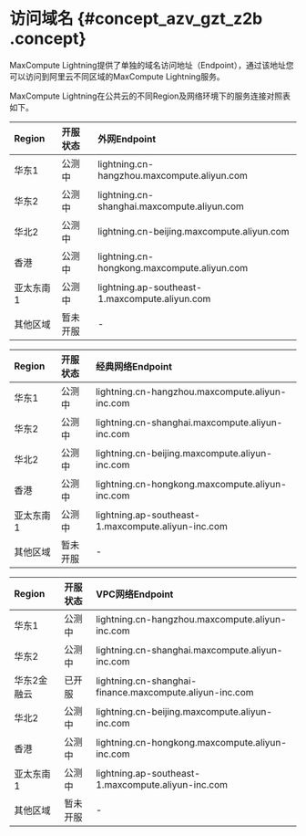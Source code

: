 # 访问域名 {#concept_azv_gzt_z2b .concept}

MaxCompute Lightning提供了单独的域名访问地址（Endpoint），通过该地址您可以访问到阿里云不同区域的MaxCompute Lightning服务。

MaxCompute Lightning在公共云的不同Region及网络环境下的服务连接对照表如下。

|Region|开服状态|外网Endpoint|
|:-----|:---|:---------|
|华东1|公测中|lightning.cn-hangzhou.maxcompute.aliyun.com|
|华东2|公测中|lightning.cn-shanghai.maxcompute.aliyun.com|
|华北2|公测中|lightning.cn-beijing.maxcompute.aliyun.com|
|香港|公测中|lightning.cn-hongkong.maxcompute.aliyun.com|
|亚太东南1|公测中|lightning.ap-southeast-1.maxcompute.aliyun.com|
|其他区域|暂未开服|-|

|Region|开服状态|经典网络Endpoint|
|:-----|:---|:-----------|
|华东1|公测中|lightning.cn-hangzhou.maxcompute.aliyun-inc.com|
|华东2|公测中|lightning.cn-shanghai.maxcompute.aliyun-inc.com|
|华北2|公测中|lightning.cn-beijing.maxcompute.aliyun-inc.com|
|香港|公测中|lightning.cn-hongkong.maxcompute.aliyun-inc.com|
|亚太东南1|公测中|lightning.ap-southeast-1.maxcompute.aliyun-inc.com|
|其他区域|暂未开服|-|

|Region|开服状态|VPC网络Endpoint|
|:-----|:---|:------------|
|华东1|公测中|lightning.cn-hangzhou.maxcompute.aliyun-inc.com|
|华东2|公测中|lightning.cn-shanghai.maxcompute.aliyun-inc.com|
|华东2金融云|已开服|lightning.cn-shanghai-finance.maxcompute.aliyun-inc.com|
|华北2|公测中|lightning.cn-beijing.maxcompute.aliyun-inc.com|
|香港|公测中|lightning.cn-hongkong.maxcompute.aliyun-inc.com|
|亚太东南1|公测中|lightning.ap-southeast-1.maxcompute.aliyun-inc.com|
|其他区域|暂未开服|-|

